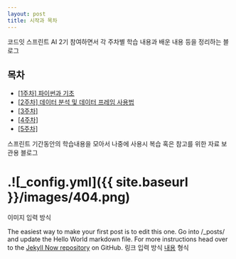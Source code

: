 ```yaml
---
layout: post
title: 시작과 목차
---
```


코드잇 스프린트 AI 2기 참여하면서 각 주차별 학습 내용과 배운 내용 등을 정리하는 블로그



<h2>목차</h2>
<ul>
  <li><a href="https://dyddnjs131.github.io/파이썬과-기초">[1주차] 파이썬과 기초</a></li>
  
  <li><a href="">[2주차] 데이터 분석 및 데이터 프레임 사용법</a></li>
  
  <li><a href="">[3주차]</a></li>
  
  <li><a href="">[4주차]</a></li>
  
  <li><a href="">[5주차]</a></li>
  
</ul>

스프린트 기간동안의 학습내용을 모아서 나중에 사용시 복습 혹은 참고를 위한 자료 보관용 블로그

# .![_config.yml]({{ site.baseurl }}/images/404.png)
이미지 입력 방식

The easiest way to make your first post is to edit this one. Go into /_posts/ and update the Hello World markdown file. For more instructions head over to the 
[Jekyll Now repository](https://github.com/barryclark/jekyll-now) on GitHub.
링크 입력 방식 [내용](링크) 형식
